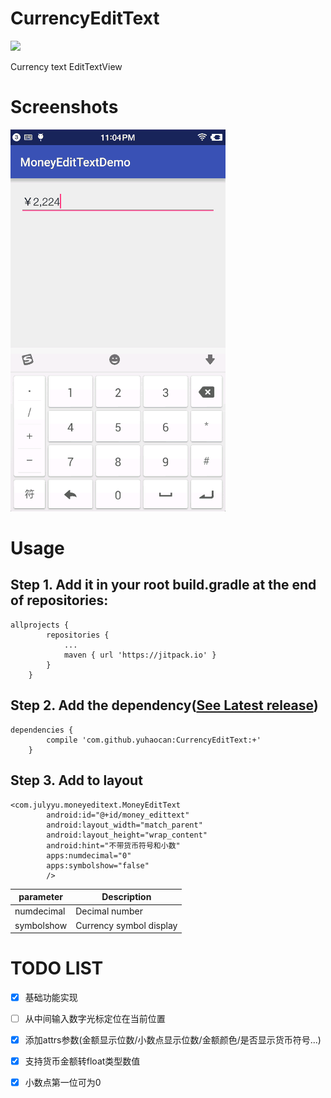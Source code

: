 ﻿# CurrencyEditText
[![](https://jitpack.io/v/yuhaocan/MoneyEditText.svg)](https://jitpack.io/#yuhaocan/CurrencyEditText)
>
Currency text EditTextView

# Screenshots
![image](2016-07-21-11mzresult.gif)

# Usage
## Step 1. Add it in your root build.gradle at the end of repositories:

```
allprojects {
		repositories {
			...
			maven { url 'https://jitpack.io' }
		}
	}
```
## Step 2. Add the dependency([See Latest release](https://jitpack.io/#yuhaocan/MoneyEditText/0.1702192314))
```
dependencies {
		compile 'com.github.yuhaocan:CurrencyEditText:+'
	}
```
## Step 3. Add to layout
```
<com.julyyu.moneyeditext.MoneyEditText
        android:id="@+id/money_edittext"
        android:layout_width="match_parent"
        android:layout_height="wrap_content"
        android:hint="不带货币符号和小数"
        apps:numdecimal="0"
        apps:symbolshow="false"
        />
``` 
parameter | Description
----------|------------
numdecimal | Decimal number
symbolshow | Currency symbol display
## 
# TODO LIST
- [x] 基础功能实现
- [ ] 从中间输入数字光标定位在当前位置
- [x] 添加attrs参数(金额显示位数/小数点显示位数/金额颜色/是否显示货币符号...)
- [x] 支持货币金额转float类型数值
- [x] 小数点第一位可为0

